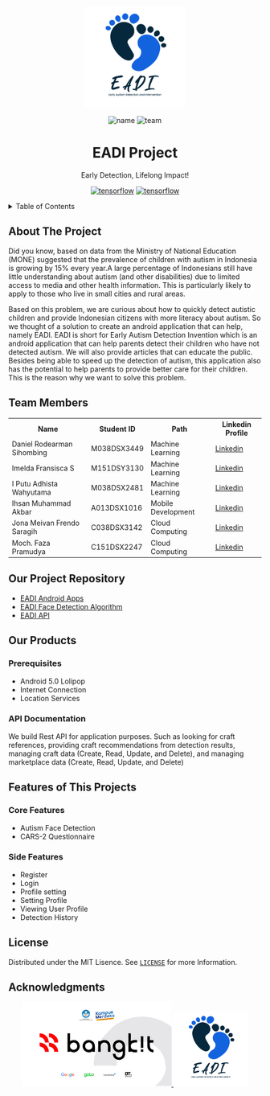 
<a name="readme-top"></a>


<!-- PROJECT LOGO -->
<br />
<div align="center">
  <a href="https://github.com/armans28/EADI-Project">
    <img src="Assets/Logo EADI-01.png" alt="Logo" width="200" height="200">
  </a>
  
![name](https://img.shields.io/badge/EADI-Project-blue)
![team](https://img.shields.io/badge/Team-C23--PS165-blue)
  
  <h1 align="center">EADI Project</h1>

  <p align="center">
    Early Detection, Lifelong Impact!
    <br />
  </p>
  
 [![tensorflow](https://img.shields.io/badge/TensorFlow-FF6F00.svg?style=for-the-badge&logo=TensorFlow&logoColor=white)](https://github.com/armans28/EADI-Project/tree/main/Machine%20Learning%20Checklist)
 [![tensorflow](https://img.shields.io/badge/Kotlin-7F52FF.svg?style=for-the-badge&logo=Kotlin&logoColor=white)](https://github.com/ichanno/EADI/tree/simplified)
 
</div>



<!-- TABLE OF CONTENTS -->
<details>
  <summary>Table of Contents</summary>
  <ol>
    <li>
      <a href="#about-the-project">About The Project</a>
    </li>
    <li><a href="#team-members">Team Members</a></li>
    <li><a href="#our-project-repository">Our Project Repository</a></li>
    <li>
      <a href="#our-products">Our Products</a>
      <ul>
        <li><a href="#prerequisites">Prerequisites</a></li>
        <li><a href="#api-documentation">API Documentations</a></li>
      </ul>
    </li>
    <li><a href="#features-of-this-projects">Features of This Projects</a></li>
    <li><a href="#license">License</a></li>
    <li><a href="#acknowledgments">Acknowledgments</a></li>
  </ol>
</details>



<!-- ABOUT THE PROJECT -->
## About The Project


Did you know, based on data from the Ministry of National Education (MONE) suggested that the prevalence of children with autism in Indonesia is growing by 15% every year.A large percentage of Indonesians still have little understanding about autism (and other disabilities) due to limited access to media and other health information. This is particularly likely to apply to those who live in small cities and rural areas. 

Based on this problem, we are curious about how to quickly detect autistic children and provide Indonesian citizens with more literacy about autism. So we thought of a solution to create an android application that can help, namely EADI. EADI is short for Early Autism Detection Invention which is an android application that can help parents detect their children who have not detected autism. We will also provide articles that can educate the public. Besides being able to speed up the detection of autism, this application also has the potential to help parents to provide better care for their children. This is the reason why we want to solve this problem.


<!-- TEAM MEMBERS-->
## Team Members

<table>
  <tr>
    <th>Name</th>
    <th>Student ID</th>
    <th>Path</th>
    <th>Linkedin Profile</th>
  </tr>
  <tr>
    <td>Daniel Rodearman Sihombing</td>
    <td>M038DSX3449</td>
    <td>Machine Learning</td>
    <td><a href="https://www.linkedin.com/in/danielrsihombing">Linkedin</a></td>
  </tr>
  <tr>
    <td>Imelda Fransisca S</td>
    <td>M151DSY3130</td>
    <td>Machine Learning</td>
    <td><a href="https://www.linkedin.com/in/imeldafransisca ">Linkedin</a></td>
  </tr>
  <tr>
    <td>I Putu Adhista Wahyutama</td>
    <td>M038DSX2481</td>
    <td>Machine Learning</td>
    <td><a href="https://www.linkedin.com/in/adhistawahyutama">Linkedin</a></td>
  </tr>
  <tr>
    <td>Ihsan Muhammad Akbar</td>
    <td>A013DSX1016</td>
    <td>Mobile Development</td>
    <td><a href="https://www.linkedin.com/in/ihsanma/">Linkedin</a></td>
  </tr>
  <tr>
    <td>Jona Meivan Frendo Saragih</td>
    <td>C038DSX3142</td>
    <td>Cloud Computing</td>
    <td><a href="https://www.linkedin.com/in/jonameivan/">Linkedin</a></td>
  </tr>
  <tr>
    <td>Moch. Faza Pramudya</td>
    <td>C151DSX2247</td>
    <td>Cloud Computing</td>
    <td><a href="https://www.linkedin.com/in/m-faza-pramudya-aba7921ba">Linkedin</a></td>
  </tr>
</table>

<!-- OUR PROJECTS REPOSITORY-->
## Our Project Repository
- [EADI Android Apps](https://github.com/ichanno/EADI/tree/simplified)
- [EADI Face Detection Algorithm](https://github.com/armans28/EADI-Project/tree/main/Machine%20Learning%20Checklist)
- [EADI API](https://github.com/armans28/EADI-Project/tree/main/Cloud%20Computing)

<!-- OUR PRODUCTS-->

## Our Products

### Prerequisites
- Android 5.0 Lolipop
- Internet Connection
- Location Services

### API Documentation
We build Rest API for application purposes. Such as looking for craft references, providing craft recommendations from detection results, managing craft data (Create, Read, Update, and Delete), and managing marketplace data (Create, Read, Update, and Delete)

<!-- FEATURES OF THIS PROJECTS-->

## Features of This Projects
### Core Features
  - Autism Face Detection
  - CARS-2 Questionnaire 
### Side Features
  - Register
  - Login
  - Profile setting
  - Setting Profile
  - Viewing User Profile
  - Detection History
  
<!-- LICENSE -->
## License
Distributed under the MIT Lisence. See [`LICENSE`](https://github.com/armans28/EADI-Project/blob/main/LICENSE) for more Information.

<!-- ACKNOWLEDGMENTS -->
## Acknowledgments
<!-- LOGO BANGKIT AND EADI-->
<div align="center">
  <a href="https://github.com/armans28/EADI-Project">
    <img src="Assets/BANGKIT LOGO.png" alt="Logo" width="299" height="168">
  </a>
  <a href="https://github.com/armans28/EADI-Project">
    <img src="Assets/Logo EADI-01.png" alt="Logo" width="150" height="150">
  </a>




